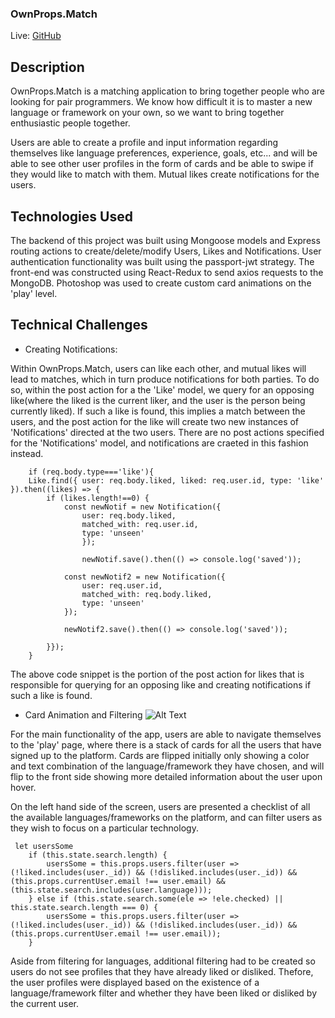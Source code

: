 ### OwnProps.Match

Live: [GitHub](https://aa-ownpropsdotmatch.herokuapp.com)

## Description

OwnProps.Match is a matching application to bring together people who are looking for pair programmers. We know how difficult it is to master a new language or framework on your own, so we want to bring together enthusiastic people together.

Users are able to create a profile and input information regarding themselves like language preferences, experience, goals, etc... and will be able to see other user profiles in the form of cards and be able to swipe if they would like to match with them. Mutual likes create notifications for the users.

## Technologies Used

The backend of this project was built using Mongoose models and Express routing actions to create/delete/modify Users, Likes and Notifications. User authentication functionality was built using the passport-jwt strategy.
The front-end was constructed using React-Redux to send axios requests to the MongoDB.
Photoshop was used to create custom card animations on the 'play' level.

## Technical Challenges

* Creating Notifications:

Within OwnProps.Match, users can like each other, and mutual likes will lead to matches, which in turn produce notifications for both parties. To do so, within the post action for a the 'Like' model, we query for an opposing like(where the liked is the current liker, and the user is the person being currently liked). If such a like is found, this implies a match between the users, and the post action for the like will create two new instances of 'Notifications' directed at the two users. There are no post actions specified for the 'Notifications' model, and notifications are craeted in this fashion instead.

```
    if (req.body.type==='like'){
    Like.find({ user: req.body.liked, liked: req.user.id, type: 'like' }).then((likes) => {
        if (likes.length!==0) {
            const newNotif = new Notification({ 
                user: req.body.liked,
                matched_with: req.user.id,
                type: 'unseen'
                });

                newNotif.save().then(() => console.log('saved'));

            const newNotif2 = new Notification({
                user: req.user.id,
                matched_with: req.body.liked,
                type: 'unseen'
            });

            newNotif2.save().then(() => console.log('saved'));

        }});
    }
```

The above code snippet is the portion of the post action for likes that is responsible for querying for an opposing like and creating notifications if such a like is found.

* Card Animation and Filtering
![Alt Text](https://media.giphy.com/media/daPBXoNCEyHKF16hY0/giphy.gif)


For the main functionality of the app, users are able to navigate themselves to the 'play' page, where there is a stack of cards for all the users that have signed up to the platform. Cards are flipped initially only showing a color and text combination of the language/framework they have chosen, and will flip to the front side showing more detailed information about the user upon hover.

On the left hand side of the screen, users are presented a checklist of all the available languages/frameworks on the platform, and can filter users as they wish to focus on a particular technology.

```
 let usersSome
    if (this.state.search.length) {
        usersSome = this.props.users.filter(user => (!liked.includes(user._id)) && (!disliked.includes(user._id)) && (this.props.currentUser.email !== user.email) && (this.state.search.includes(user.language)));
    } else if (this.state.search.some(ele => !ele.checked) || this.state.search.length === 0) {
        usersSome = this.props.users.filter(user => (!liked.includes(user._id)) && (!disliked.includes(user._id)) && (this.props.currentUser.email !== user.email));
    }

```

Aside from filtering for languages, additional filtering had to be created so users do not see profiles that they have already liked or disliked. Thefore, the user profiles were displayed based on the existence of a language/framework filter and whether they have been liked or disliked by the current user.


